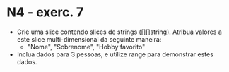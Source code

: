 # N4 - exerc. 7

- Crie uma slice contendo slices de strings ([][]string). Atribua valores a este slice multi-dimensional da seguinte maneira:
    - "Nome", "Sobrenome", "Hobby favorito"
- Inclua dados para 3 pessoas, e utilize range para demonstrar estes dados.

